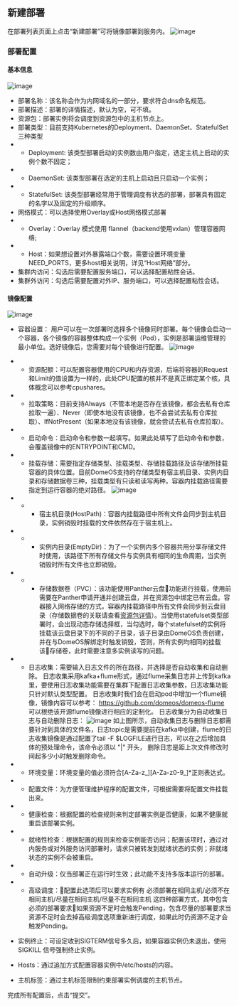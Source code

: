 ## 新建部署

在部署列表页面上点击“新建部署”可将镜像部署到服务内。
![image](https://domeos-pic3.bjcnc.scs.sohucs.com/%E9%83%A8%E7%BD%B2%E5%88%97%E8%A1%A8.png)

### 部署配置

#### 基本信息
![image](https://domeos-pic3.bjcnc.scs.sohucs.com/%E5%88%9B%E5%BB%BA%E9%83%A8%E7%BD%B201.png)

- 部署名称：该名称会作为内网域名的一部分，要求符合dns命名规范。
- 部署描述：部署的详情描述，默认为空，可不填。
- 资源包：部署实例将会调度到资源包中的主机节点上。
- 部署类型：目前支持Kubernetes的Deployment、DaemonSet、StatefulSet三种类型
- - Deployment: 该类型部署启动的实例数由用户指定，选定主机上启动的实例个数不固定；
- - DaemonSet: 该类型部署在选定的主机上启动且只启动一个实例；
- - StatefulSet: 该类型部署经常用于管理调度有状态的部署，部署具有固定的名字以及固定的升级顺序。
- 网络模式：可以选择使用Overlay或Host网络模式部署
- - Overlay：Overlay 模式使用 flannel（backend使用vxlan）管理容器网络;
- - Host：如果想设置对外暴露端口个数，需要设置环境变量NEED_PORTS，更多host相关说明，详见“Host网络”部分。
- 集群内访问：勾选后需要配置服务端口，可以选择配置粘性会话。
- 集群外访问：勾选后需要配置对外IP、服务端口，可以选择配置粘性会话。

#### 镜像配置
![image](http://domeos-pics.bjcnc.scs.sohucs.com/新建部署版本信息20210408.png)

- 容器设置： 用户可以在一次部署时选择多个镜像同时部署。每个镜像会启动一个容器，各个镜像的容器整体构成一个实例（Pod），实例是部署运维管理的最小单位。选好镜像后，您需要对每个镜像进行配置。
![image](https://domeos-pic3.bjcnc.scs.sohucs.com/%E5%AE%B9%E5%99%A8%E9%85%8D%E7%BD%AE.png)
- - 资源配额：可以配置容器使用的CPU和内存资源，后端将容器的Request和Limit的值设置为一样的，此处CPU配置的核并不是真正绑定某个核，具体概念可以参考cpushares。
- - 拉取策略：目前支持Always（不管本地是否存在该镜像，都会去私有仓库拉取一遍）、Never（即使本地没有该镜像，也不会尝试去私有仓库拉取）、IfNotPresent（如果本地没有该镜像，就会尝试去私有仓库拉取）。
- - 启动命令：启动命令和参数一起填写。如果此处填写了启动命令和参数，会覆盖镜像中的ENTRYPOINT和CMD。
- - 挂载存储：需要指定存储类型、挂载类型、存储挂载路径及该存储所挂载容器的具体位置。目前DomeOS支持的存储类型有宿主机目录、实例内目录和存储数据卷三种，挂载类型有只读和读写两种，容器内挂载路径需要指定到运行容器的绝对路径。
![image](https://domeos-pic3.bjcnc.scs.sohucs.com/%E6%8C%82%E8%BD%BD%E5%AD%98%E5%82%A8.png)

- - - 宿主机目录(HostPath)：容器内挂载路径中所有文件会同步到主机目录，实例销毁时挂载的文件依然存在于宿主机上。
- - - 实例内目录(EmptyDir)：为了一个实例内多个容器共用分享存储文件时使用，该路径下所有存储文件与实例具有相同的生命周期，当实例销毁时所有文件也立即销毁。 
- - - 存储数据卷（PVC）：该功能使用Panther云盘功能进行挂载，使用前需要在Panther申请开通并创建云盘，并在资源包中绑定已有云盘。容器接入网络存储的方式，容器内挂载路径中所有文件会同步到云盘目录（存储数据卷的关联请查看[资源包详情](zi_yuan_bao_xiang_qing.md)）。当使用statefulset类型部署时，会出现动态存储选择框，当勾选时，每个statefulset的实例将挂载该云盘目录下的不同的子目录，该子目录由DomeOS负责创建，并在与DomeOS解绑定时触发销毁，否则，所有实例均相同的挂载该存储卷，此时需要注意多实例读写的问题。

- - 日志收集：需要输入日志文件的所在路径，并选择是否自动收集和自动删除。
日志收集采用kafka+flume形式，通过flume采集日志并上传到kafka里，要使用日志收集功能需要在集群下配置日志收集参数，日志收集功能只针对默认类型配置。 日志收集时我们会在启动pod中增加一个flume镜像，镜像内容可以参考： https://github.com/domeos/domeos-flume 可以根绝该开源flume镜像进行相应的定制化。 日志收集分为自动收集日志与自动删除日志：
![image](https://domeos-pic3.bjcnc.scs.sohucs.com/%E6%97%A5%E5%BF%97%E6%94%B6%E9%9B%86.png)
  如上图所示，自动收集日志与删除日志都需要针对到具体的文件名，日志topic是需要提前在kafka中创建，flume的日志收集镜像是通过配置了tail -F $LOGFILE进行日志，可以在之后增加具体的预处理命令，该命令必须以 "|" 开头， 删除日志是距上次文件修改时间起多少小时触发删除命令。
- - 环境变量：环境变量的值必须符合[A-Za-z_][A-Za-z0-9_]*正则表达式。
- - 配置文件：为方便管理维护程序的配置文件，可根据需要将配置文件挂载出来。
- - 健康检查：根据配置的检查规则来判定部署实例是否健康，如果不健康就重启该部署实例。
- - 就绪性检查：根据配置的规则来检查实例能否访问；配置该项时，通过对内服务或对外服务访问部署时，请求只被转发到就绪状态的实例；非就绪状态的实例不会被重启。
- - 自动升级：仅当部署正在运行时生效；此功能不支持多版本运行的部署。
- - 高级调度：配置此选项后可以要求实例有 必须部署在相同主机/必须不在相同主机/尽量在相同主机/尽量不在相同主机  这四种部署方式，其中包含必须的部署要求如果资源不足时会触发Pending，包含尽量的部署要求当资源不足时会去掉高级调度选项重新进行调度，如果此时仍资源不足才会触发Pending。
- 实例终止：可设定收到SIGTERM信号多久后，如果容器实例仍未退出，使用 SIGKILL 信号强制终止实例。
- Hosts：通过追加方式配置容器实例中/etc/hosts的内容。
- 主机标签：通过主机标签限制约束部署实例调度的主机节点。
      

完成所有配置后，点击“提交”。
